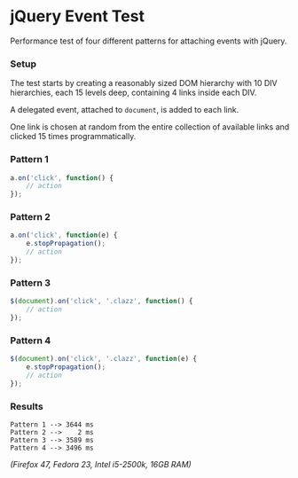 # jQuery Event Test

Performance test of four different patterns for attaching events with jQuery. 

### Setup

The test starts by creating a reasonably sized DOM hierarchy with 10 DIV hierarchies, each 15 levels deep, containing 4 links inside each DIV.

A delegated event, attached to `document`, is added to each link.

One link is chosen at random from the entire collection of available links and clicked 15 times programmatically.


### Pattern 1

```JavaScript
a.on('click', function() {
	// action
});
```

### Pattern 2

```JavaScript
a.on('click', function(e) {
	e.stopPropagation();
	// action
});
```

### Pattern 3

```JavaScript
$(document).on('click', '.clazz', function() {
	// action
});
```

### Pattern 4

```JavaScript
$(document).on('click', '.clazz', function(e) {
	e.stopPropagation();
	// action
});
```
### Results

```
Pattern 1 --> 3644 ms
Pattern 2 -->    2 ms
Pattern 3 --> 3589 ms
Pattern 4 --> 3496 ms
```

_(Firefox 47, Fedora 23, Intel i5-2500k, 16GB RAM)_
